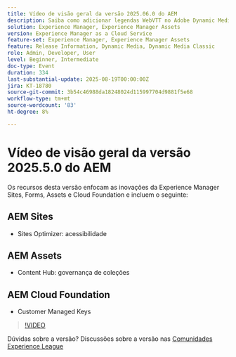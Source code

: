 ```yaml
---
title: Vídeo de visão geral da versão 2025.06.0 do AEM
description: Saiba como adicionar legendas WebVTT no Adobe Dynamic Media Classic para melhorar a acessibilidade, o SEO e o alcance global de seus vídeos.
solution: Experience Manager, Experience Manager Assets
version: Experience Manager as a Cloud Service
feature-set: Experience Manager, Experience Manager Assets
feature: Release Information, Dynamic Media, Dynamic Media Classic
role: Admin, Developer, User
level: Beginner, Intermediate
doc-type: Event
duration: 334
last-substantial-update: 2025-08-19T00:00:00Z
jira: KT-18780
source-git-commit: 3b54c46988da18248024d115997704d9881f5e68
workflow-type: tm+mt
source-wordcount: '83'
ht-degree: 8%

---
```



# Vídeo de visão geral da versão 2025.5.0 do AEM

Os recursos desta versão enfocam as inovações da Experience Manager Sites, Forms, Assets e Cloud Foundation e incluem o seguinte:

## AEM Sites

* Sites Optimizer: acessibilidade

## AEM Assets

* Content Hub: governança de coleções

## AEM Cloud Foundation

* Customer Managed Keys

>[!VIDEO](https://video.tv.adobe.com/v/3470883/?learn=on&enablevpops&captions=por_br)

Dúvidas sobre a versão?  Discussões sobre a versão nas [Comunidades Experience League](https://adobe.ly/41aKNSd)
